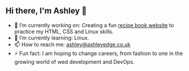 ## Hi there, I'm Ashley 👋 

- 🔭 I’m currently working on: Creating a fun [recipe book website](https://github.com/Ashley-Edge/Recipe_Book) to practice my HTML, CSS and Linux skills.
- 🌱 I’m currently learning: Linux.
- 📫 How to reach me: ashley@ashleyedge.co.uk
- ⚡ Fun fact: I am hoping to change careers, from fashion to one in the growing world of wed development and DevOps.

<!--- 🔭 I’m currently working on:
- 🌱 I’m currently learning:
- 👯 I’m looking to collaborate on:
- 🤔 I’m looking for help with:
- 📫 How to reach me:
- 😄 Pronouns: ...
- ⚡ Fun fact: -->
